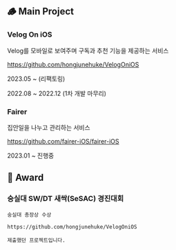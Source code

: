 ## 🪵 Main Project
### Velog On iOS
Velog를 모바일로 보여주며 구독과 추천 기능을 제공하는 서비스

https://github.com/hongjunehuke/VelogOniOS

2023.05 ~ (리팩토링)

2022.08 ~ 2022.12 (1차 개발 마무리)

### Fairer
집안일을 나누고 관리하는 서비스

https://github.com/fairer-iOS/fairer-iOS

2023.01 ~ 진행중

## 🏅 Award
### 숭실대 SW/DT 새싹(SeSAC) 경진대회
    숭실대 총장상 수상

    https://github.com/hongjunehuke/VelogOniOS

    제출했던 프로젝트입니다.


